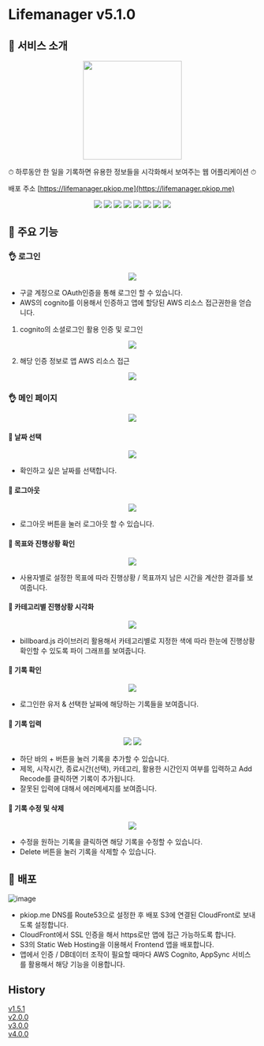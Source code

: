 # Lifemanager v5.1.0

## 🌟 서비스 소개
<p align='center'>
<img width='200px' src='https://i.imgur.com/hpneYdE.png)'>
</p>

⏱ 하루동안 한 일을 기록하면 유용한 정보들을 시각화해서 보여주는 웹 어플리케이션 ⏱

배포 주소 [https://lifemanager.pkiop.me](https://lifemanager.pkiop.me)

<p align='center'>
    <img src="https://img.shields.io/badge/Typescript-v4.0.3-blue?logo=typescript"/>
    <img src="https://img.shields.io/badge/React-v17.0.1-blue?logo=React"/>
    <img src="https://img.shields.io/badge/styled components-v5.2.1-pink?logo=react">
    <img src="https://img.shields.io/badge/storybook-v6.1.10-ff69b4?logo=storybook"/>
    <img src="https://img.shields.io/badge/aws amplify-v3.3.13-orange?logo=amazon"/>
    <img src="https://img.shields.io/badge/aws appsync-v4.0.1-orange?logo=amazon"/>
    <img src="https://img.shields.io/badge/graphql-v15.4.0-pink?logo=graphql">
    <img src="https://img.shields.io/badge/apollo/client-v3.3.6-violet?">
</p>
    
## 🌟 주요 기능

### 👌 로그인

<p align='center'>
  <img src="https://i.imgur.com/6Op9ffA.png"/>
</p>

* 구글 계정으로 OAuth인증을 통해 로그인 할 수 있습니다.
* AWS의 cognito를 이용해서 인증하고 앱에 할당된 AWS 리소스 접근권한을 얻습니다. 
1. cognito의 소셜로그인 활용 인증 및 로그인

<p align='center'>
  <img src="https://i.imgur.com/cayJ1tS.png"/>
</p>

2. 해당 인증 정보로 앱 AWS 리소스 접근

<p align='center'>
  <img src="https://i.imgur.com/2fauXLL.png"/>
</p>

### 👌 메인 페이지 

<p align='center'>
  <img src="https://i.imgur.com/OfcRKIR.png"/>
</p>

#### 🧐 날짜 선택

<p align='center'>
  <img src="https://i.imgur.com/ZwZ7NaV.png"/>
</p>

* 확인하고 싶은 날짜를 선택합니다.

#### 🧐 로그아웃

<p align='center'>
  <img src="https://i.imgur.com/0XwLErm.png"/>
</p>

* 로그아웃 버튼을 눌러 로그아웃 할 수 있습니다.

#### 🧐 목표와 진행상황 확인

<p align='center'>
  <img src="https://i.imgur.com/ft58UEm.png"/>
</p>

* 사용자별로 설정한 목표에 따라 진행상황 / 목표까지 남은 시간을 계산한 결과를 보여줍니다.

#### 🧐 카테고리별 진행상황 시각화

<p align='center'>
  <img src="https://i.imgur.com/JM5UECe.png"/>
</p>

* billboard.js 라이브러리 활용해서 카테고리별로 지정한 색에 따라 한눈에 진행상황 확인할 수 있도록 파이 그래프를 보여줍니다.

#### 🧐 기록 확인

<p align='center'>
  <img src="https://i.imgur.com/gH3vhi2.png"/>
</p>

* 로그인한 유저 & 선택한 날짜에 해당하는 기록들을 보여줍니다.

#### 🧐 기록 입력

<p align='center'>
  <img src="https://i.imgur.com/MAvCAkA.png"/>
  <img src="https://i.imgur.com/4PaVjla.png"/>
</p>

* 하단 바의 + 버튼을 눌러 기록을 추가할 수 있습니다.
* 제목, 시작시간, 종료시간(선택), 카테고리, 활용한 시간인지 여부를 입력하고 Add Recode를 클릭하면 기록이 추가됩니다.
* 잘못된 입력에 대해서 에러메세지를 보여줍니다.

#### 🧐 기록 수정 및 삭제

<p align='center'>
  <img src="https://i.imgur.com/UmHAlBL.gif"/>
</p>

* 수정을 원하는 기록을 클릭하면 해당 기록을 수정할 수 있습니다.
* Delete 버튼을 눌러 기록을 삭제할 수 있습니다.

## 🌟 배포

![image](https://user-images.githubusercontent.com/34783156/104201255-e465a580-546c-11eb-9dc9-5fd9e05aba38.png)

* pkiop.me DNS를 Route53으로 설정한 후 배포 S3에 연결된 CloudFront로 보내도록 설정합니다.
* CloudFront에서 SSL 인증을 해서 https로만 앱에 접근 가능하도록 합니다.
* S3의 Static Web Hosting을 이용해서 Frontend 앱을 배포합니다.
* 앱에서 인증 / DB데이터 조작이 필요할 때마다 AWS Cognito, AppSync 서비스를 활용해서 해당 기능을 이용합니다.

## History

[v1.5.1](https://github.com/pkiop/lifemanager/wiki/v1.5.1)  
[v2.0.0](https://github.com/pkiop/lifemanager/wiki/v2.0.0)  
[v3.0.0](https://github.com/pkiop/lifemanager/wiki/v3.0.0)  
[v4.0.0](https://github.com/pkiop/lifemanager/wiki/v4.0.0)  



